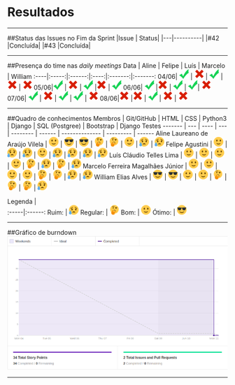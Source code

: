 # Resultados

***

##Status das Issues no Fim da Sprint
|Issue 	| Status|
|---|----------|
|#42 |Concluída|
|#43 |Concluída|



***

##Presença do time nas *daily meetings*
Data | Aline | Felipe | Luís | Marcelo | William
:----|:-----:|:------:|:----:|:-------:|:-------:
04/06| ![Presente](../../img/ok.png) | ![Faltou](../../img/x.png) | ![Presente](../../img/ok.png) | ![Faltou](../../img/x.png) | ![Faltou](../../img/x.png)
05/06|![Presente](../../img/ok.png)  | ![Faltou](../../img/x.png)  | ![Presente](../../img/ok.png) |![Faltou](../../img/x.png)   | ![Presente](../../img/ok.png)
06/06| ![Presente](../../img/ok.png) |![Faltou](../../img/x.png)   | ![Presente](../../img/ok.png) |  ![Presente](../../img/ok.png)| ![Faltou](../../img/x.png)
07/06| ![Presente](../../img/ok.png) | ![Faltou](../../img/x.png)  | ![Presente](../../img/ok.png) | ![Presente](../../img/ok.png) | ![Faltou](../../img/x.png)
08/06|![Faltou](../../img/x.png)   |![Faltou](../../img/x.png)   | ![Presente](../../img/ok.png) | ![Faltou](../../img/x.png)  | ![Faltou](../../img/x.png)

***

##Quadro de conhecimentos
Membros | Git/GitHub | HTML | CSS | Python3 | Django | SQL (Postgree) | Bootstrap | Django Testes
------- | --- | ---- | --- | -------- | ------ | -------------- | --------- | ------
Aline Laureano de Araújo Vilela   | ![Bom](../../img/happy.png) | ![Ótimo](../../img/cool.png) | ![Ótimo](../../img/cool.png) | ![Regular](../../img/thinking.png) | ![Regular](../../img/thinking.png) | ![Bom](../../img/happy.png) | ![Ruim](../../img/sad.png) | ![Ruim](../../img/sad.png)
Felipe Agustini | ![Bom](../../img/happy.png) | ![Ruim](../../img/sad.png)  | ![Ruim](../../img/sad.png) | ![Bom](../../img/happy.png) | ![Ruim](../../img/sad.png) | ![Ruim](../../img/sad.png) | ![Ruim](../../img/sad.png) | ![Ruim](../../img/sad.png)
Luís Cláudio Telles Lima | ![Bom](../../img/happy.png) | ![Bom](../../img/happy.png)  | ![Bom](../../img/happy.png)  | ![Bom](../../img/happy.png) | ![Regular](../../img/thinking.png) | ![Ruim](../../img/sad.png) | ![Regular](../../img/thinking.png) | ![Ruim](../../img/sad.png)
Marcelo Ferreira Magalhães Júnior | ![Bom](../../img/happy.png)  | ![Bom](../../img/happy.png)  | ![Bom](../../img/happy.png)  | ![Bom](../../img/happy.png)  | ![Regular](../../img/thinking.png) | ![Regular](../../img/thinking.png) | ![Ruim](../../img/sad.png) | ![Ruim](../../img/sad.png)
William Elias Alves | ![Ótimo](../../img/cool.png) | ![Ótimo](../../img/cool.png) | ![Bom](../../img/happy.png) | ![Bom](../../img/happy.png)  | ![Regular](../../img/thinking.png) | ![Regular](../../img/thinking.png) | ![Regular](../../img/thinking.png) | ![Ruim](../../img/sad.png)

Legenda |  
:-----|:------:
 Ruim: | ![Ruim](../../img/sad.png)
 Regular: | ![Regular](../../img/thinking.png)
 Bom: | ![Bom](../../img/happy.png)
 Ótimo: | ![Ótimo](../../img/cool.png)


***

##Gráfico de burndown
![Burndown Sprint07](/img/burndown_sprint07.png)

***